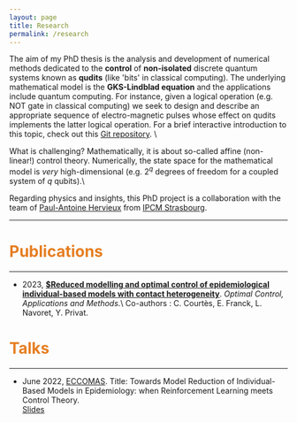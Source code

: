 ```yaml
---
layout: page
title: Research
permalink: /research
---
```


The aim of my PhD thesis is the analysis and development of numerical methods dedicated to the **control** of **non-isolated** discrete quantum systems known as **qudits** (like 'bits' in classical computing). The underlying mathematical model is the **GKS-Lindblad equation** and the applications include quantum computing. For instance, given a logical operation (e.g. NOT gate in classical computing) we seek to design and describe an appropriate sequence of electro-magnetic pulses whose effect on qudits implements the latter logical operation.
For a brief interactive introduction to this topic, check out this [Git repository](https://github.com/killianlutz/BlochBallAnim.jl).
\ 

What is challenging? Mathematically, it is about so-called affine (non-linear!) control theory. Numerically, the state space for the mathematical model is *very* high-dimensional (e.g. $2^q$ degrees of freedom for a coupled system of $q$ qubits).\

Regarding physics and insights, this PhD project is a collaboration with the team of [Paul-Antoine Hervieux](https://www.ipcms.fr/en/paul-antoine-hervieux/) from [IPCM Strasbourg](https://www.ipcms.fr/en/home/).

---

# <span style="color:#e67e22"> Publications </span>

---

- 2023, [**$Reduced modelling and optimal control of epidemiological individual-based models with contact heterogeneity**](https://onlinelibrary.wiley.com/doi/10.1002/oca.2970). *Optimal Control, Applications and Methods*.\ 
Co-authors : C. Courtès, E. Franck, L. Navoret, Y. Privat.

# <span style="color:#e67e22"> Talks </span>

---

- June 2022, [ECCOMAS](https://www.eccomas2022.org/frontal/ProgSesion.asp?id=58). Title: Towards Model Reduction of Individual-Based Models in Epidemiology: when Reinforcement Learning meets Control Theory.\
[Slides](https://seafile.unistra.fr/f/1dfbf032e3ff4e95893c/?dl=1)

